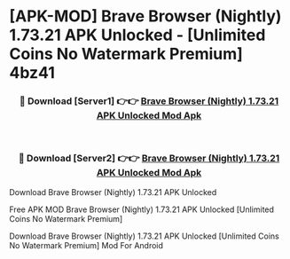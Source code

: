 # [APK-MOD] Brave Browser (Nightly) 1.73.21 APK Unlocked - [Unlimited Coins No Watermark Premium] 4bz41



<div align="center">
<h3>🔴 Download [Server1] 👉👉 <a href="https://momento.my/?title=Brave_Browser_(Nightly)_1.73.21_APK_Unlocked">Brave Browser (Nightly) 1.73.21 APK Unlocked Mod Apk</a></h3><br>

<h3>🔴 Download [Server2] 👉👉 <a href="https://momento.my/?title=Brave_Browser_(Nightly)_1.73.21_APK_Unlocked">Brave Browser (Nightly) 1.73.21 APK Unlocked Mod Apk</a></h3>
</div>



Download Brave Browser (Nightly) 1.73.21 APK Unlocked 

Free APK MOD Brave Browser (Nightly) 1.73.21 APK Unlocked [Unlimited Coins No Watermark Premium]

Download Brave Browser (Nightly) 1.73.21 APK Unlocked [Unlimited Coins No Watermark Premium] Mod For Android

